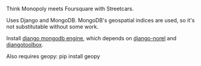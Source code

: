 Think Monopoly meets Foursquare with Streetcars. 

Uses Django and MongoDB. MongoDB's geospatial indices are used, so it's not 
substitutable without some work. 

Install [django mongodb engine](http://django-mongodb.org/topics/setup.html),
which depends on 
[django-norel](http://www.allbuttonspressed.com/projects/django-nonrel) and 
[djangotoolbox](http://www.allbuttonspressed.com/projects/djangotoolbox). 

Also requires geopy:
    pip install geopy


